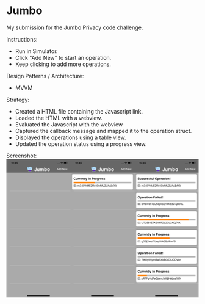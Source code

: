 # Jumbo

My submission for the Jumbo Privacy code challenge.

Instructions:
- Run in Simulator.
- Click "Add New" to start an operation.
- Keep clicking to add more operations.

Design Patterns / Architecture:
- MVVM

Strategy: 

- Created a HTML file containing the Javascript link.
- Loaded the HTML with a webview.
- Evaluated the Javascript with the webview
- Captured the callback message and mapped it to the operation struct.
- Displayed the operations using a table view.
- Updated the operation status using a progress view.

Screenshot:
![Screenshot](https://github.com/odunze/Jumbo/blob/master/jumboOperations.jpg)
